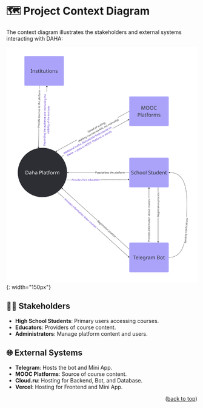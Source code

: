 # 🗺️ Project Context Diagram

The context diagram illustrates the stakeholders and external systems interacting with DAHA:

![Context Diagram](images/ContextDiagram.png){: width="150px"}

## 🧑‍🎓 Stakeholders

- **High School Students**: Primary users accessing courses.
- **Educators**: Providers of course content.
- **Administrators**: Manage platform content and users.

## 🌐 External Systems

- **Telegram**: Hosts the bot and Mini App.
- **MOOC Platforms**: Source of course content.
- **Cloud.ru**: Hosting for Backend, Bot, and Database.
- **Vercel**: Hosting for Frontend and Mini App.

<p align="right">(<a href="#readme-top">back to top</a>)</p>
